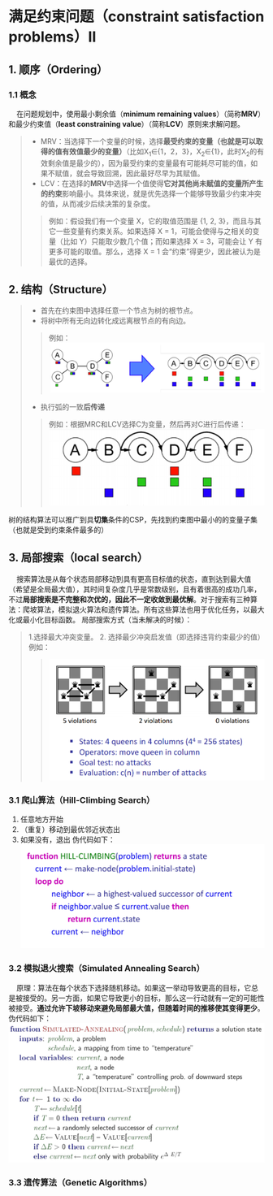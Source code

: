 # 满足约束问题（constraint satisfaction problems）Ⅱ
## 1. 顺序（Ordering）
### 1.1 概念
&nbsp;&nbsp;&nbsp;&nbsp;在问题规划中，使用最小剩余值（**minimum remaining values**）（简称**MRV**）和最少约束值（**least constraining value**）（简称**LCV**）原则来求解问题。
> - MRV：当选择下一个变量的时候，选择**最受约束的变量（也就是可以取得的值有效值最少的变量）**（比如X<SUB>1</SUB>∈{1，2，3}，X<sub>2</sub>∈{1}，此时X<sub>2</sub>的有效剩余值是最少的），因为最受约束的变量最有可能耗尽可能的值，如果不赋值，就会导致回溯，因此最好尽早为其赋值。
> - LCV：在选择的**MRV**中选择一个值使得**它对其他尚未赋值的变量所产生的约束**影响最小。具体来说，就是优先选择一个能够导致最少约束冲突的值，从而减少后续决策的复杂度。
> > 例如：假设我们有一个变量 X，它的取值范围是 {1, 2, 3}，而且与其它一些变量有约束关系。如果选择 X = 1，可能会使得与之相关的变量（比如 Y）只能取少数几个值；而如果选择 X = 3，可能会让 Y 有更多可能的取值。那么，选择 X = 1 会“约束”得更少，因此被认为是最优的选择。

## 2. 结构（Structure）
> - 首先在约束图中选择任意一个节点为树的根节点。
> - 将树中所有无向边转化成远离根节点的有向边。
> > 例如：![alt text](image17.png)
> - 执行弧的一致**后传递**
> > 例如：根据MRC和LCV选择C为变量，然后再对C进行后传递：
> >![alt text](image18.png)

树的结构算法可以推广到具**切集**条件的CSP，先找到约束图中最小的的变量子集（也就是受到约束条件最多的）

## 3. 局部搜索（local search）
&nbsp;&nbsp;&nbsp;&nbsp;搜索算法是从每个状态局部移动到具有更高目标值的状态，直到达到最大值（希望是全局最大值），其时间复杂度几乎是常数级别，且有着很高的成功几率，不过**局部搜索是不完整和次优的，因此不一定收敛到最优解**。对于搜索有三种算法：爬坡算法，模拟退火算法和遗传算法。所有这些算法也用于优化任务，以最大化或最小化目标函数。
局部搜索方式（当未解决的时候）：
> 1.选择最大冲突变量。
> 2. 选择最少冲突启发值（即选择违背约束最少的值）
> 例如：
> >![alt text](image19.png)   

### 3.1 爬山算法（Hill-Climbing Search）
1. 任意地方开始
2. （重复）移动到最优邻近状态出  
3.  如果没有，退出
伪代码如下：
![alt text](image20.png)
### 3.2 模拟退火搜索（Simulated Annealing Search）
&nbsp;&nbsp;&nbsp;&nbsp;原理：算法在每个状态下选择随机移动。如果这一举动导致更高的目标，它总是被接受的。另一方面，如果它导致更小的目标，那么这一行动就有一定的可能性被接受。**通过允许下坡移动来避免局部最大值，但随着时间的推移使其变得更少**。
伪代码如下：
![alt text](image21.png)
### 3.3 遗传算法（Genetic Algorithms）

